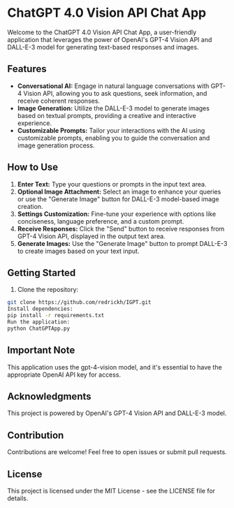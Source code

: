 # ChatGPT 4.0 Vision API Chat App

Welcome to the ChatGPT 4.0 Vision API Chat App, a user-friendly application that leverages the power of OpenAI's GPT-4 Vision API and DALL-E-3 model for generating text-based responses and images.

## Features

- **Conversational AI:** Engage in natural language conversations with GPT-4 Vision API, allowing you to ask questions, seek information, and receive coherent responses.
- **Image Generation:** Utilize the DALL-E-3 model to generate images based on textual prompts, providing a creative and interactive experience.
- **Customizable Prompts:** Tailor your interactions with the AI using customizable prompts, enabling you to guide the conversation and image generation process.

## How to Use

1. **Enter Text:** Type your questions or prompts in the input text area.
2. **Optional Image Attachment:** Select an image to enhance your queries or use the "Generate Image" button for DALL-E-3 model-based image creation.
3. **Settings Customization:** Fine-tune your experience with options like conciseness, language preference, and a custom prompt.
4. **Receive Responses:** Click the "Send" button to receive responses from GPT-4 Vision API, displayed in the output text area.
5. **Generate Images:** Use the "Generate Image" button to prompt DALL-E-3 to create images based on your text input.

## Getting Started

1. Clone the repository:

```bash
git clone https://github.com/redrickh/IGPT.git
Install dependencies:
pip install -r requirements.txt
Run the application:
python ChatGPTApp.py
```
## Important Note
This application uses the gpt-4-vision model, and it's essential to have the appropriate OpenAI API key for access.

## Acknowledgments
This project is powered by OpenAI's GPT-4 Vision API and DALL-E-3 model.

## Contribution
Contributions are welcome! Feel free to open issues or submit pull requests.

## License
This project is licensed under the MIT License - see the LICENSE file for details.
